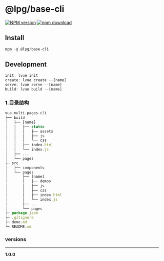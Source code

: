 # @lpg/base-cli

[![NPM version][npm-image]][npm-url]
[![npm download][download-image]][npm-url]

[npm-image]:https://img.shields.io/npm/v/@lpg/base-cli.svg?style=flat-square
[download-image]:https://img.shields.io/npm/dm/@lpg/base-cli.svg?style=flat-square
[npm-url]:https://www.npmjs.com/package/@lpg/base-cli

## Install
```javascript
npm -g @lpg/base-cli
```

## Development
```javascript
init: lvue init
create: lvue create --[name]
serve: lvue serve --[name]
build: lvue build --[name]
```

### 1.目录结构   
```javascript
vue-multi-pages-cli
├── build
│   ├── [name]
│   │   ├── static
│   │   │   ├── assets
│   │   │   ├── js
│   │   │   └── css
│   │   ├── index.html
│   │   └── index.js
│   ├── ...
│   └── pages
├─ src
│   ├── components
│   └── pages
│       ├── [name]
│       │   ├── demos
│       │   ├── js
│       │   ├── css
│       │   ├── index.html
│       │   └── index.js
│       ├── ...
│       └── pages
├─ package.json
├─ .gitignore
├─ demo.md
└─ README.md
```

### versions
***
**1.0.0**
